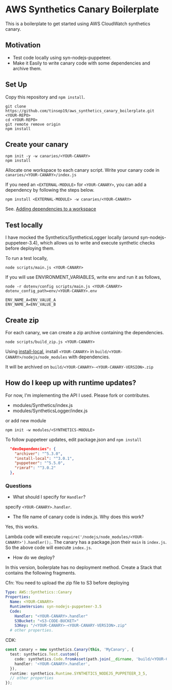 # AWS Synthetics Canary Boilerplate

This is a boilerplate to get started using AWS CloudWatch synthetics canary.

## Motivation

- Test code locally using syn-nodejs-puppeteer.
- Make it Easily to write canary code with some dependencies and archive them.

## Set Up

Copy this repository and `npm install`.

```shell
git clone https://github.com/tinsep19/aws_synthetics_canary_boilerplate.git <YOUR-REPO>
cd <YOUR-REPO>
git remote remove origin
npm install
```

## Create your canary

```shell
npm init -y -w canaries/<YOUR-CANARY>
npm install
```

Allocate one workspace to each canary script.
Write your canary code in `canaries/<YOUR-CANARY>/index.js`

If you need an `<EXTERNAL-MODULE>` for `<YOUR-CANARY>`, you can add a dependency by following the steps below.

`npm install <EXTERNAL-MODULE> -w canaries/<YOUR-CANARY>`

See. [Adding dependencies to a workspace](https://docs.npmjs.com/cli/v7/using-npm/workspaces#adding-dependencies-to-a-workspace)


## Test locally

I have mocked the Synthetics/SyntheticsLogger locally (around syn-nodejs-puppeteer-3.4),
which allows us to write and execute synthetic checks before deploying them.

To run a test locally,

`node scripts/main.js <YOUR-CANARY>`

If you will use ENVIRONMENT_VARIABLES, write env and run it as follows,

`node -r dotenv/config scripts/main.js <YOUR-CANARY> dotenv_config_path=env/<YOUR-CANARY>.env`

```.env
ENV_NAME_A=ENV_VALUE_A
ENV_NAME_A=ENV_VALUE_B
```

## Create zip

For each canary, we can create a zip archive containing the dependencies.

`node scripts/build_zip.js <YOUR-CANARY>`

Using [install-local](https://www.npmjs.com/package/install-local), install `<YOUR-CANARY>` in `build/<YOUR-CANARY>/nodejs/node_modules` with dependencies.

It will be archived on `build/<YOUR-CANARY>-<YOUR-CANARY-VERSION>.zip`

## How do I keep up with runtime updates?

For now, I'm implementing the API I used.
Please fork or contributes.

- modules/Synthetics/index.js
- modules/SyntheticsLogger/index.js

or add new module

`npm init -w modules/<SYNTHETICS-MODULE>`

To follow puppeteer updates, edit package.json and `npm install`

```package.json
  "devDependencies": {
    "archiver": "^5.3.0",
    "install-local": "^3.0.1",
    "puppeteer": "^5.5.0",
    "rimraf": "^3.0.2"
  },
```

### Questions

- What should I specify for `Handler`?

specify `<YOUR-CANARY>.handler`.

- The file name of canary code is index.js. Why does this work?

Yes, this works.

Lambda code will execute `require('/nodejs/node_modules/<YOUR-CANARY>').handler();`.
The canary has a package.json their `main` is `index.js`.
So the above code will execute `index.js`.

- How do we deploy?

In this version, boilerplate has no deployment method.
Create a Stack that contains the following fragments.

Cfn: You need to upload the zip file to S3 before deploying

```yaml
Type: AWS::Synthetics::Canary
Properties: 
  Name: <YOUR-CANARY>
  RuntimeVersion: syn-nodejs-puppeteer-3.5
  Code: 
    Handler: "<YOUR-CANARY>.handler"
    S3Bucket: "<S3-CODE-BUCKET>"
    S3Key: "/<YOUR-CANARY>-<YOUR-CANARY-VERSION>.zip"
  # other properties.
```

CDK:

```ts
const canary = new synthetics.Canary(this, 'MyCanary', {
  test: synthetics.Test.custom({
    code: synthetics.Code.fromAsset(path.join(__dirname, 'build/<YOUR-CANARY>-<YOUR-CANARY-VERSION>.zip')),
    handler: '<YOUR-CANARY>.handler',
  }),
  runtime: synthetics.Runtime.SYNTHETICS_NODEJS_PUPPETEER_3_5,
  // other properties
});
```
